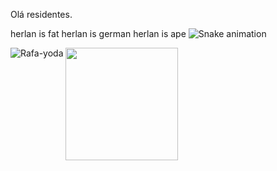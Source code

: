 Olá residentes.

herlan is fat herlan is german herlan is ape
![Snake animation](https://github.com/RafaelSee/Rafaelsee/blob/output/github-contribution-grid-snake.svg)


</div> <a href="https://github.com/"> <img height="180em" src="https://github-readme-stats.vercel.app/api?username=RafaelSee&show_icons=true&theme=dark&include_all_commits=true&count_private=true"/>
<img align="left" alt="Rafa-yoda" src="https://cdn.discordapp.com/attachments/749075312524001353/778867063645143060/unknown.png"> </div> 
